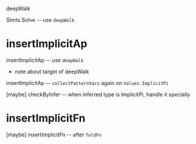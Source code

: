 deepWalk

Stmts.Solve -- use `deepWalk`

# insertImplicitAp

insertImplicitAp -- use `deepWalk`

- note about target of deepWalk

insertImplicitAp -- `collectPatternVars` again on `Values.ImplicitPi`

[maybe] checkByInfer -- when inferred type is ImplicitPi, handle it specially

# insertImplicitFn

[maybe] insertImplicitFn -- after `foldFn`
